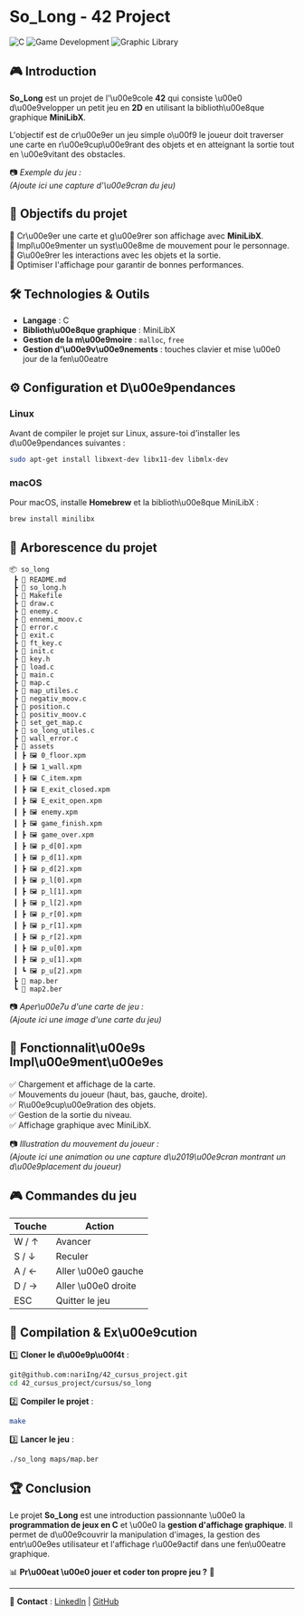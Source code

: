 # So_Long - 42 Project

![C](https://img.shields.io/badge/Language-C-red?style=for-the-badge&logo=c)
![Game Development](https://img.shields.io/badge/Category-Game%20Development-blue?style=for-the-badge&logo=game)
![Graphic Library](https://img.shields.io/badge/Library-MLX-orange?style=for-the-badge)

## 🎮 Introduction

**So_Long** est un projet de l'\u00e9cole **42** qui consiste \u00e0 d\u00e9velopper un petit jeu en **2D** en utilisant la biblioth\u00e8que graphique **MiniLibX**.

L'objectif est de cr\u00e9er un jeu simple o\u00f9 le joueur doit traverser une carte en r\u00e9cup\u00e9rant des objets et en atteignant la sortie tout en \u00e9vitant des obstacles.

📷 *Exemple du jeu :*  
*(Ajoute ici une capture d'\u00e9cran du jeu)*  

## 📌 Objectifs du projet

🔹 Cr\u00e9er une carte et g\u00e9rer son affichage avec **MiniLibX**.  
🔹 Impl\u00e9menter un syst\u00e8me de mouvement pour le personnage.  
🔹 G\u00e9rer les interactions avec les objets et la sortie.  
🔹 Optimiser l'affichage pour garantir de bonnes performances.  

## 🛠️ Technologies & Outils

- **Langage** : C  
- **Biblioth\u00e8que graphique** : MiniLibX  
- **Gestion de la m\u00e9moire** : `malloc`, `free`  
- **Gestion d'\u00e9v\u00e9nements** : touches clavier et mise \u00e0 jour de la fen\u00eatre

## ⚙️ Configuration et D\u00e9pendances

### Linux
Avant de compiler le projet sur Linux, assure-toi d'installer les d\u00e9pendances suivantes :
```bash
sudo apt-get install libxext-dev libx11-dev libmlx-dev
```

### macOS
Pour macOS, installe **Homebrew** et la biblioth\u00e8que MiniLibX :
```bash
brew install minilibx
```

## 📂 Arborescence du projet

```
📦 so_long
 ┣ 📜 README.md
 ┣ 📜 so_long.h
 ┣ 📜 Makefile
 ┣ 📜 draw.c
 ┣ 📜 enemy.c
 ┣ 📜 ennemi_moov.c
 ┣ 📜 error.c
 ┣ 📜 exit.c
 ┣ 📜 ft_key.c
 ┣ 📜 init.c
 ┣ 📜 key.h
 ┣ 📜 load.c
 ┣ 📜 main.c
 ┣ 📜 map.c
 ┣ 📜 map_utiles.c
 ┣ 📜 negativ_moov.c
 ┣ 📜 position.c
 ┣ 📜 positiv_moov.c
 ┣ 📜 set_get_map.c
 ┣ 📜 so_long_utiles.c
 ┣ 📜 wall_error.c
 ┣ 📂 assets
 ┃ ┣ 🖼️ 0_floor.xpm
 ┃ ┣ 🖼️ 1_wall.xpm
 ┃ ┣ 🖼️ C_item.xpm
 ┃ ┣ 🖼️ E_exit_closed.xpm
 ┃ ┣ 🖼️ E_exit_open.xpm
 ┃ ┣ 🖼️ enemy.xpm
 ┃ ┣ 🖼️ game_finish.xpm
 ┃ ┣ 🖼️ game_over.xpm
 ┃ ┣ 🖼️ p_d[0].xpm
 ┃ ┣ 🖼️ p_d[1].xpm
 ┃ ┣ 🖼️ p_d[2].xpm
 ┃ ┣ 🖼️ p_l[0].xpm
 ┃ ┣ 🖼️ p_l[1].xpm
 ┃ ┣ 🖼️ p_l[2].xpm
 ┃ ┣ 🖼️ p_r[0].xpm
 ┃ ┣ 🖼️ p_r[1].xpm
 ┃ ┣ 🖼️ p_r[2].xpm
 ┃ ┣ 🖼️ p_u[0].xpm
 ┃ ┣ 🖼️ p_u[1].xpm
 ┃ ┗ 🖼️ p_u[2].xpm
 ┣ 📜 map.ber
 ┗ 📜 map2.ber
```

📷 *Aper\u00e7u d'une carte de jeu :*  
*(Ajoute ici une image d'une carte du jeu)*  

## 🔄 Fonctionnalit\u00e9s Impl\u00e9ment\u00e9es

✅ Chargement et affichage de la carte.  
✅ Mouvements du joueur (haut, bas, gauche, droite).  
✅ R\u00e9cup\u00e9ration des objets.  
✅ Gestion de la sortie du niveau.  
✅ Affichage graphique avec MiniLibX.  

📷 *Illustration du mouvement du joueur :*  
*(Ajoute ici une animation ou une capture d\u2019\u00e9cran montrant un d\u00e9placement du joueur)*  

## 🎮 Commandes du jeu

| Touche  | Action |
|---------|--------|
| W / ↑ | Avancer |
| S / ↓ | Reculer |
| A / ← | Aller \u00e0 gauche |
| D / → | Aller \u00e0 droite |
| ESC | Quitter le jeu |

## 📌 Compilation & Ex\u00e9cution

1️⃣ **Cloner le d\u00e9p\u00f4t** :
```bash
git@github.com:nariIng/42_cursus_project.git
cd 42_cursus_project/cursus/so_long
```

2️⃣ **Compiler le projet** :
```bash
make
```

3️⃣ **Lancer le jeu** :
```bash
./so_long maps/map.ber
```

## 🏆 Conclusion

Le projet **So_Long** est une introduction passionnante \u00e0 la **programmation de jeux en C** et \u00e0 la **gestion d'affichage graphique**. Il permet de d\u00e9couvrir la manipulation d'images, la gestion des entr\u00e9es utilisateur et l'affichage r\u00e9actif dans une fen\u00eatre graphique.

📊 **Pr\u00eat \u00e0 jouer et coder ton propre jeu ?** 🚀

---

🔗 **Contact** : [LinkedIn](www.linkedin.com/in/emmanuela-narindranjanahary-7194272a7) | [GitHub](https://github.com/nariIng/)

